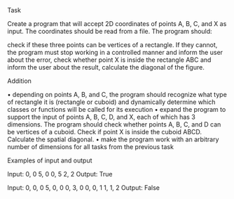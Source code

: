 Task

Create a program that will accept 2D coordinates of points A, B, C, and X as input. The coordinates should be read from a file. The program should:

check if these three points can be vertices of a rectangle. If they cannot, the program must stop working in a controlled manner and inform the user about the error,
check whether point X is inside the rectangle ABC and inform the user about the result,
calculate the diagonal of the figure.

Addition

• depending on points A, B, and C, the program should recognize what type of rectangle it is (rectangle or cuboid) and dynamically determine which classes or functions will be called for its execution • expand the program to support the input of points A, B, C, D, and X, each of which has 3 dimensions. The program should check whether points A, B, C, and D can be vertices of a cuboid. Check if point X is inside the cuboid ABCD. Calculate the spatial diagonal. • make the program work with an arbitrary number of dimensions for all tasks from the previous task

Examples of input and output

Input: 0, 0 5, 0 0, 5 2, 2 Output: True

Input: 0, 0, 0 5, 0, 0 0, 3, 0 0, 0, 1 1, 1, 2 Output: False
